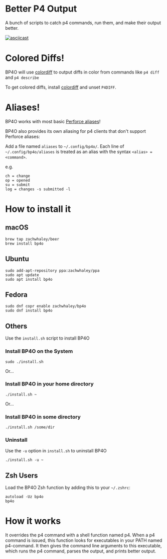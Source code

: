 # Better P4 Output

A bunch of scripts to catch p4 commands, run them, and make their output better.

[![asciicast](https://asciinema.org/a/4ylq3yki49226ezargnm62iel.png)](https://asciinema.org/a/4ylq3yki49226ezargnm62iel)

# Colored Diffs!

BP4O will use [colordiff](http://www.colordiff.org/) to output diffs in color from commands like `p4 diff` and `p4 describe`

To get colored diffs, install [colordiff](http://www.colordiff.org/) and unset `P4DIFF`.

# Aliases!

BP4O works with most basic [Perforce aliases](https://www.perforce.com/perforce/r16.1/manuals/cmdref/chapter.introduction.html#introduction.aliases)!

BP4O also provides its own aliasing for p4 clients that don't support Perforce aliases:

Add a file named `aliases` to `~/.config/bp4o/`.
Each line of `~/.config/bp4o/aliases` is treated as an alias with the syntax `<alias> = <command>`.

e.g.

```
ch = change
op = opened
su = submit
log = changes -s submitted -l
```

# How to install it

## macOS

```
brew tap zachwhaley/beer
brew install bp4o
```

## Ubuntu

```
sudo add-apt-repository ppa:zachwhaley/ppa
sudo apt update
sudo apt install bp4o
```

## Fedora

```
sudo dnf copr enable zachwhaley/bp4o
sudo dnf install bp4o
```

## Others

Use the `install.sh` script to install BP4O

### Install BP4O on the System

```
sudo ./install.sh
```

Or...

### Install BP4O in your home directory

```
./install.sh ~
```

Or...

### Install BP4O in some directory

```
./install.sh /some/dir
```

### Uninstall

Use the `-u` option in `install.sh` to uninstall BP4O

```
./install.sh -u ~
```

## Zsh Users

Load the BP4O Zsh function by adding this to your `~/.zshrc`:

```
autoload -Uz bp4o
bp4o
```

# How it works

It overrides the p4 command with a shell function named p4.
When a p4 command is issued, this function looks for executables in your PATH named p4-command.
It then gives the command line arguments to this executable, which runs the p4 command, parses the output, and prints better output.
